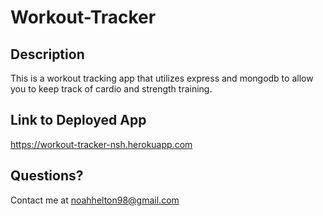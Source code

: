 # Workout-Tracker

## Description 

This is a workout tracking app that utilizes express and mongodb to allow you to keep track of cardio and strength training.

## Link to Deployed App

https://workout-tracker-nsh.herokuapp.com

## Questions?

Contact me at noahhelton98@gmail.com